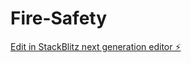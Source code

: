 # Fire-Safety

[Edit in StackBlitz next generation editor ⚡️](https://stackblitz.com/~/github.com/Maxim-Cherkasov/Fire-Safety)